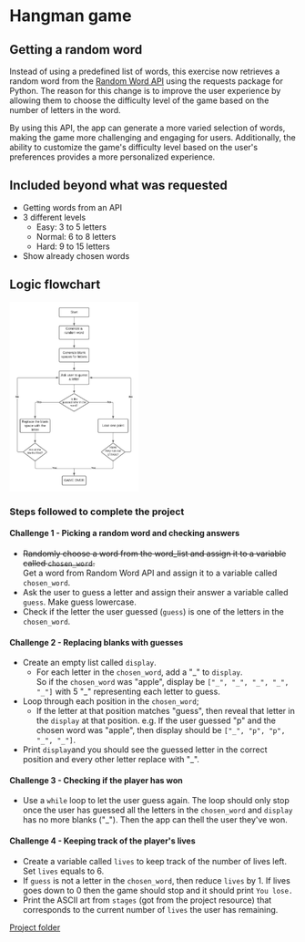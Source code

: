 # Hangman game

## Getting a random word
Instead of using a predefined list of words, this exercise now retrieves a random word from the [Random Word API](https://random-word-api.herokuapp.com/home) using the requests package for Python. The reason for this change is to improve the user experience by allowing them to choose the difficulty level of the game based on the number of letters in the word.

By using this API, the app can generate a more varied selection of words, making the game more challenging and engaging for users. Additionally, the ability to customize the game's difficulty level based on the user's preferences provides a more personalized experience.

## Included beyond what was requested
* Getting words from an API
* 3 different levels
    * Easy: 3 to 5 letters
    * Normal: 6 to 8 letters
    * Hard: 9 to 15 letters
* Show already chosen words 


## Logic flowchart  

<img src='./imgs/flowchart.jpeg' height='45%' width='45%'>

### Steps followed to complete the project

#### Challenge 1 - Picking a random word and checking answers

* ~~Randomly choose a word from the word_list and assign it to a variable called `chosen_word`.~~  
Get a word from Random Word API and assign it to a variable called `chosen_word`.
* Ask the user to guess a letter and assign their answer a variable called `guess`. Make guess lowercase.
* Check if the letter the user guessed (`guess`) is one of the letters in the `chosen_word`.

#### Challenge 2 - Replacing blanks with guesses
* Create an empty list called `display`.
    * For each letter in the `chosen_word`, add a "_" to `display`.  
    So if the `chosen_word` was "apple", display be `["_", "_", "_", "_", "_"]` with 5 "\_" representing each letter to guess.
* Loop through each position in the `chosen_word`;
    * If the letter at that position matches "guess", then reveal that letter in the `display` at that position.
    e.g. If the user guessed "p" and the chosen word was "apple", then display should be `["_", "p", "p", "_", "_"]`.
* Print `display`and you should see the guessed letter in the correct position and every other letter replace with "\_".

#### Challenge 3 - Checking if the player has won
* Use a `while` loop to let the user guess again. The loop should only stop once the user has guessed all the letters in the `chosen_word` and `display` has no more blanks ("\_"). Then the app can thell the user they've won.

#### Challenge 4 - Keeping track of the player's lives
* Create a variable called `lives` to keep track of the number of lives left.  
Set `lives` equals to 6.
* If `guess` is not a letter in the `chosen_word`, then reduce `lives` by 1. If lives goes down to 0 then the game should stop and it should print `You lose.`
* Print the ASCII art from `stages` (got from the project resource) that corresponds to the current number of `lives` the user has remaining.


[Project folder](../day_7/)